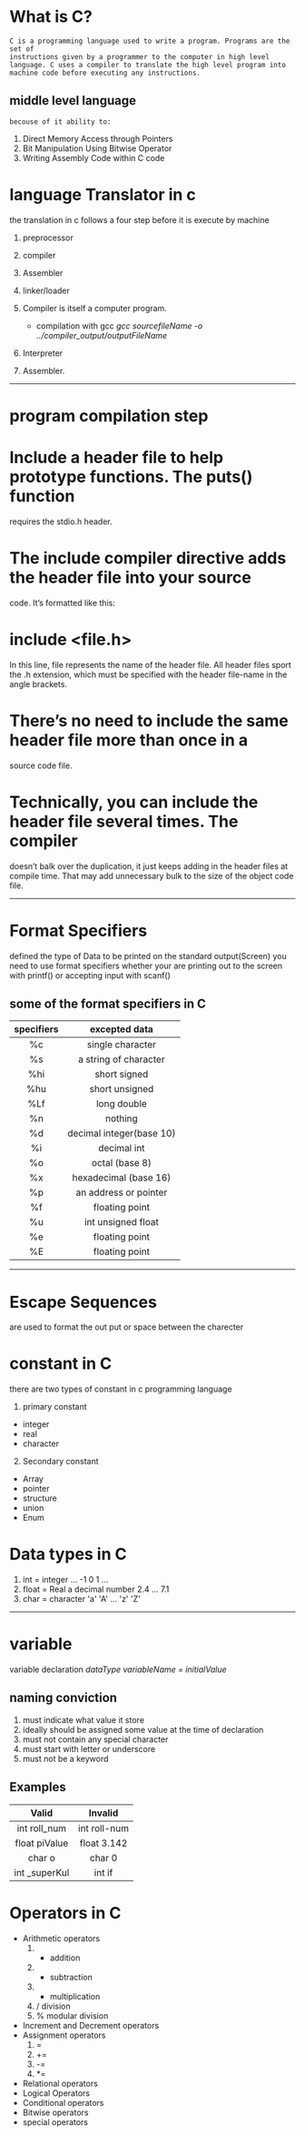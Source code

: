 # What is C?
    C is a programming language used to write a program. Programs are the set of
    instructions given by a programmer to the computer in high level language. C uses a compiler to translate the high level program into machine code before executing any instructions. 
  ## middle level language
    becouse of it ability to:
  1. Direct Memory Access through Pointers
  2. Bit Manipulation Using Bitwise Operator
  3. Writing Assembly Code within C code
# language Translator in c
  the translation in c follows a four step before it is execute by machine
1. preprocessor
2. compiler
3. Assembler
4. linker/loader

5. Compiler is itself a computer program.
   - compilation with gcc
      *gcc sourcefileName  -o ../compiler_output/outputFileName*
6. Interpreter  
7. Assembler.

***

# program compilation step

# Include a header file to help prototype functions. The puts() function
requires the stdio.h header.
# The include compiler directive adds the header file into your source
code. It’s formatted like this:
# include <file.h>
In this line, file represents the name of the header file. All header files
sport the .h extension, which must be specified with the header file-name in the angle brackets.
# There’s no need to include the same header file more than once in a
source code file.
# Technically, you can include the header file several times. The compiler
doesn’t balk over the duplication, it just keeps adding in the header files
at compile time. That may add unnecessary bulk to the size of the object
code file.

***

# Format Specifiers
   defined the type of Data to be printed on the standard output(Screen)
   you need to use format specifiers whether your are printing out to 
   the screen with printf() or accepting input with scanf() 
   ## some of the format specifiers in C
   | **specifiers**|     **excepted data**  |
   |:----------:|:--------------------------:|
   |    %c      |  single character          |
   |    %s      |  a string of character     |
   |    %hi     |  short signed              |
   |    %hu     |  short unsigned            |
   |    %Lf     |  long double               |
   |    %n      |  nothing                   |
   |    %d      |  decimal integer(base 10)  |
   |    %i      |  decimal int               |
   |    %o      |  octal (base 8)            |
   |    %x      |  hexadecimal (base 16)     |
   |    %p      |  an address or pointer     |
   |    %f      |  floating point            |
   |    %u      |  int unsigned float        |
   |    %e      |  floating point            |
   |    %E      |  floating point            |

***
# Escape Sequences
  are used to format the out put or space between the charecter

# constant in C
 there are two types of constant in c programming language
 1. primary constant
  - integer
  - real
  - character 
 2. Secondary constant
  - Array
  - pointer
  - structure
  - union
  - Enum
# Data types in C
1. int = integer ... -1 0 1 ...
2. float = Real a decimal number 2.4 ... 7.1
3. char = character 'a' 'A' ... 'z' 'Z'

***
# variable
  variable declaration 
  *dataType variableName = initialValue*
  ## naming conviction
  1. must indicate what value it store
  2. ideally should be assigned some value at the time of declaration
  3. must not contain any special character
  4. must start with letter or underscore
  5. must not be a keyword   
   ## Examples
   |  **Valid**   |  **Invalid**  |
   |:------------:|:-------------:|
   |int roll_num  | int roll-num  |
   |float piValue | float 3.142   |
   | char o       | char 0        |
   |int _superKul | int if        |

# Operators in C
- Arithmetic operators
  1. + addition
  2. - subtraction
  3. * multiplication
  4. / division
  5. % modular division
- Increment and Decrement operators
- Assignment operators
  1. = 
  2. += 
  3. -=
  4. *=
- Relational operators
- Logical Operators
- Conditional operators
- Bitwise operators
- special operators